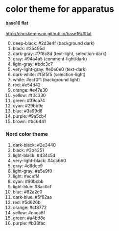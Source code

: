 # color theme for apparatus

#### base16 flat

http://chriskempson.github.io/base16/#flat

0. deep-black: #2d3e4f (background dark)  
0. black: #35495d  
0. dark-gray: #7f8c8d (text-light, selection-dark)  
0. gray: #94a4a5 (comment-light/dark)  
0. light-gray: #bdc3c7  
0. very-light-gray: #e0e0e0 (text-dark)  
0. dark-white: #f5f5f5 (selection-light)  
0. white: #ecf0f1 (background light)  
0. red: #e54d42  
0. orange: #e47e30  
0. yellow: #f0c330  
0. green: #39ca74  
0. cyan: #29bb9c  
0. blue: #3a99d8  
0. purple: #9a5cb4  
0. brown: #bc6441

### Nord color theme

1. dark-black: #2e3440
1. black: #3b4251
1. light-black: #434c5d
1. very-light-black: #4c5660
1. gray: #d8dee9
1. light-gray: #e5e9f0
1. light: #eceff4
1. cyan: #90bcbb
1. light-blue: #8ac0cf
1. blue: #82a2c0
1. dark-blue: #5f82aa
1. red: #5d626b
1. orange: #cf8772
1. yellow: #eaca8f
1. green: #a4bd8e
1. purple: #b38fac
